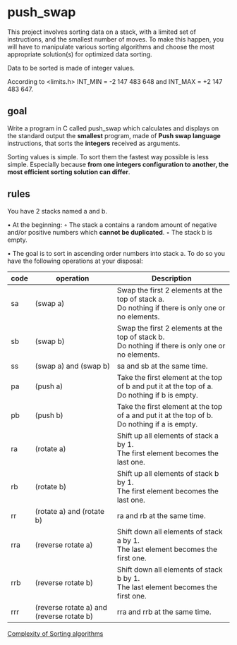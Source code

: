 # push_swap
This project involves sorting data on a stack, with a limited set of instructions, and the smallest number of moves. To make this happen, you will have to manipulate various sorting algorithms and choose the most appropriate solution(s) for optimized data sorting.

Data to be sorted is made of integer values.

According to <limits.h>   INT_MIN = -2 147 483 648 and INT_MAX = +2 147 483 647.

## goal
Write a program in C called push_swap which calculates and displays on the standard output the **smallest** program, made of **Push swap language** instructions, that sorts the **integers** received as arguments.

Sorting values is simple. To sort them the fastest way possible is less simple. Especially because **from one integers configuration to another, the most efficient sorting solution can differ**.

## rules
You have 2 stacks named a and b.

• At the beginning:
  ◦ The stack a contains a random amount of negative and/or positive numbers which **cannot be duplicated**.
  ◦ The stack b is empty.

• The goal is to sort in ascending order numbers into stack a. To do so you have the following operations at your disposal:

|code | operation| Description |
|-----|-----|--------------|
|sa| (swap a)| Swap the first 2 elements at the top of stack a.<br> Do nothing if there is only one or no elements.|
|sb| (swap b)| Swap the first 2 elements at the top of stack b.<br> Do nothing if there is only one or no elements.|
|ss| (swap a) and (swap b)| sa and sb at the same time.|
|pa| (push a)| Take the first element at the top of b and put it at the top of a.<br>Do nothing if b is empty.|
|pb| (push b)| Take the first element at the top of a and put it at the top of b.<br>Do nothing if a is empty.|
|ra| (rotate a)| Shift up all elements of stack a by 1.<br>The first element becomes the last one.|
|rb| (rotate b)| Shift up all elements of stack b by 1.<br> The first element becomes the last one.|
|rr| (rotate a) and (rotate b)| ra and rb at the same time.|
|rra| (reverse rotate a)| Shift down all elements of stack a by 1.<br>The last element becomes the first one.|
|rrb| (reverse rotate b)| Shift down all elements of stack b by 1.<br> The last element becomes the first one.|
|rrr| (reverse rotate a) and (reverse rotate b)| rra and rrb at the same time.|

[Complexity of Sorting algorithms](https://pereiratechtalks.com/analisis-de-algoritmos-de-ordenamiento/)

